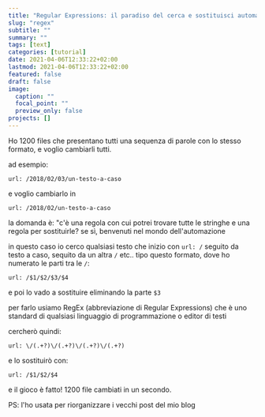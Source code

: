 ```yaml
---
title: "Regular Expressions: il paradiso del cerca e sostituisci automatico"
slug: "regex"
subtitle: ""
summary: ""
tags: [text]
categories: [tutorial]
date: 2021-04-06T12:33:22+02:00
lastmod: 2021-04-06T12:33:22+02:00
featured: false
draft: false
image:
  caption: ""
  focal_point: ""
  preview_only: false
projects: []
---
```


Ho 1200 files che presentano tutti una sequenza di parole con lo stesso formato, e voglio cambiarli tutti.

ad esempio: 
```
url: /2018/02/03/un-testo-a-caso
```
e voglio cambiarlo in 
```
url: /2018/02/un-testo-a-caso
```

la domanda è: "c'è una regola con cui potrei trovare tutte le stringhe e una regola per sostituirle? se sì, benvenuti nel mondo dell'automazione

in questo caso io cerco qualsiasi testo che inizio con `url: /` seguito da testo a caso, sequito da un altra `/` etc.. tipo questo formato, dove ho numerato le parti tra le `/`:
```
url: /$1/$2/$3/$4
```
e poi lo vado a sostituire eliminando la parte `$3`

per farlo usiamo RegEx (abbreviazione di Regular Expressions) che è uno standard di qualsiasi linguaggio di programmazione o editor di testi

cercherò quindi:
```
url: \/(.+?)\/(.+?)\/(.+?)\/(.+?)
```

e lo sostituirò con:
```
url: /$1/$2/$4
```

e il gioco è fatto! 1200 file cambiati in un secondo.

PS: l'ho usata per riorganizzare i vecchi post del mio blog
